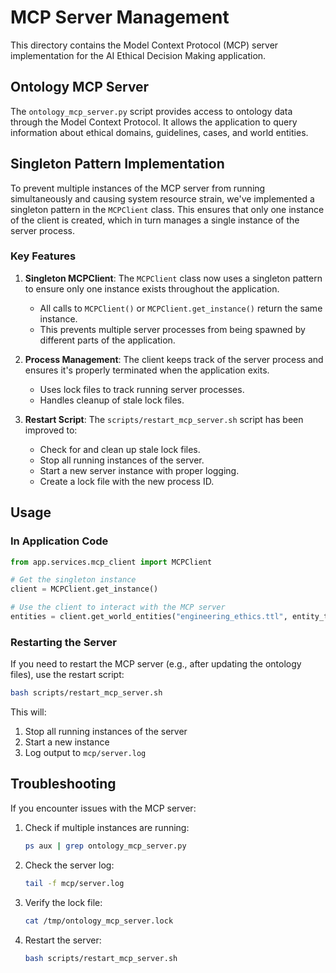 # MCP Server Management

This directory contains the Model Context Protocol (MCP) server implementation for the AI Ethical Decision Making application.

## Ontology MCP Server

The `ontology_mcp_server.py` script provides access to ontology data through the Model Context Protocol. It allows the application to query information about ethical domains, guidelines, cases, and world entities.

## Singleton Pattern Implementation

To prevent multiple instances of the MCP server from running simultaneously and causing system resource strain, we've implemented a singleton pattern in the `MCPClient` class. This ensures that only one instance of the client is created, which in turn manages a single instance of the server process.

### Key Features

1. **Singleton MCPClient**: The `MCPClient` class now uses a singleton pattern to ensure only one instance exists throughout the application.
   - All calls to `MCPClient()` or `MCPClient.get_instance()` return the same instance.
   - This prevents multiple server processes from being spawned by different parts of the application.

2. **Process Management**: The client keeps track of the server process and ensures it's properly terminated when the application exits.
   - Uses lock files to track running server processes.
   - Handles cleanup of stale lock files.

3. **Restart Script**: The `scripts/restart_mcp_server.sh` script has been improved to:
   - Check for and clean up stale lock files.
   - Stop all running instances of the server.
   - Start a new server instance with proper logging.
   - Create a lock file with the new process ID.

## Usage

### In Application Code

```python
from app.services.mcp_client import MCPClient

# Get the singleton instance
client = MCPClient.get_instance()

# Use the client to interact with the MCP server
entities = client.get_world_entities("engineering_ethics.ttl", entity_type="roles")
```

### Restarting the Server

If you need to restart the MCP server (e.g., after updating the ontology files), use the restart script:

```bash
bash scripts/restart_mcp_server.sh
```

This will:
1. Stop all running instances of the server
2. Start a new instance
3. Log output to `mcp/server.log`

## Troubleshooting

If you encounter issues with the MCP server:

1. Check if multiple instances are running:
   ```bash
   ps aux | grep ontology_mcp_server.py
   ```

2. Check the server log:
   ```bash
   tail -f mcp/server.log
   ```

3. Verify the lock file:
   ```bash
   cat /tmp/ontology_mcp_server.lock
   ```

4. Restart the server:
   ```bash
   bash scripts/restart_mcp_server.sh
   ```

